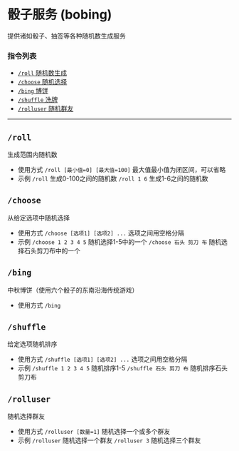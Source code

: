 # 骰子服务 (bobing)

提供诸如骰子、抽签等各种随机数生成服务

###  指令列表

- [`/roll` 随机数生成](#rand) 
- [`/choose` 随机选择](#choose) 
- [`/bing` 博饼](#bing) 
- [`/shuffle` 洗牌](#shuffle)
- [`/rolluser` 随机群友](#rolluser)

--- 

##  `/roll`
生成范围内随机数
- 使用方式
`/roll [最小值=0] [最大值=100]` 最大值最小值为闭区间，可以省略
- 示例
`/roll` 生成0-100之间的随机数
`/roll 1 6` 生成1-6之间的随机数


## `/choose`
从给定选项中随机选择
- 使用方式
`/choose [选项1] [选项2] ...` 选项之间用空格分隔
- 示例
`/choose 1 2 3 4 5` 随机选择1-5中的一个
`/choose 石头 剪刀 布` 随机选择石头剪刀布中的一个

## `/bing`
中秋博饼（使用六个骰子的东南沿海传统游戏）
- 使用方式
`/bing`

## `/shuffle`
给定选项随机排序
- 使用方式
`/shuffle [选项1] [选项2] ...` 选项之间用空格分隔
- 示例
`/shuffle 1 2 3 4 5` 随机排序1-5
`/shuffle 石头 剪刀 布` 随机排序石头剪刀布

## `/rolluser`
随机选择群友
- 使用方式
`/rolluser [数量=1]` 随机选择一个或多个群友
- 示例
`/rolluser` 随机选择一个群友
`/rolluser 3` 随机选择三个群友